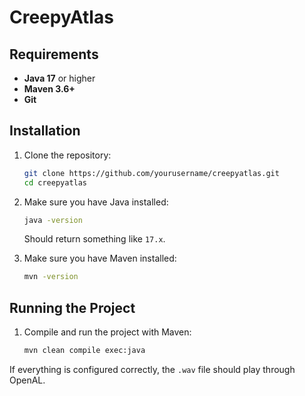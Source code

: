 # CreepyAtlas

## Requirements

- **Java 17** or higher  
- **Maven 3.6+**  
- **Git**

## Installation

1. Clone the repository:
   ```bash
   git clone https://github.com/yourusername/creepyatlas.git
   cd creepyatlas
   ```

2. Make sure you have Java installed:
   ```bash
   java -version
   ```
   Should return something like `17.x`.

3. Make sure you have Maven installed:
   ```bash
   mvn -version
   ```

## Running the Project

1. Compile and run the project with Maven:
   ```bash
   mvn clean compile exec:java
   ```

If everything is configured correctly, the `.wav` file should play through OpenAL.
